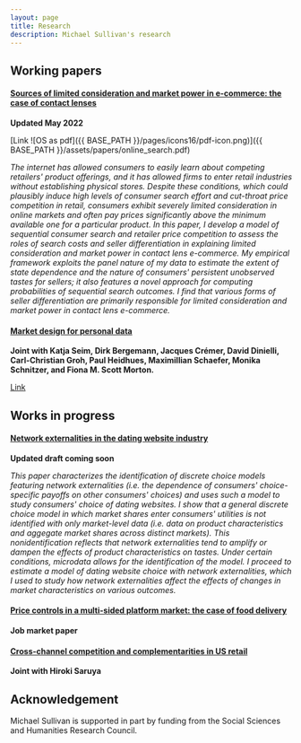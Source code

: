 ```yaml
---
layout: page
title: Research
description: Michael Sullivan's research
---
```


## Working papers

#### <u>Sources of limited consideration and market power in e-commerce: the case of contact lenses</u>

**Updated May 2022**

[Link ![OS as pdf]({{ BASE_PATH }}/pages/icons16/pdf-icon.png)]({{ BASE_PATH }}/assets/papers/online_search.pdf)<br/>

*The internet has allowed consumers to easily learn about competing retailers' product offerings, and it has allowed firms to enter retail industries without establishing physical stores. Despite these conditions, which could plausibly induce high levels of consumer search effort and cut-throat price competition in retail, consumers exhibit severely limited consideration in online markets and often pay prices significantly above the minimum available one for a particular product. In this paper, I develop a model of sequential consumer search and retailer price competition to assess the roles of search costs and seller differentiation in explaining limited consideration and market power in contact lens e-commerce. My empirical framework exploits the panel nature of my data to estimate the extent of state dependence and the nature of consumers' persistent unobserved tastes for sellers; it also features a novel approach for computing probabilities of sequential search outcomes. I find that various forms of seller differentiation are primarily responsible for limited consideration and market power in contact lens e-commerce.*

#### <u>Market design for personal data</u>

**Joint with Katja Seim, Dirk Bergemann, Jacques Crémer, David Dinielli, Carl-Christian Groh, Paul Heidhues, Maximillian Schaefer, Monika Schnitzer, and Fiona M. Scott Morton.**

[Link](https://tobin.yale.edu/sites/default/files/2022-02/Adobe%20Acrobat%20Reader%20DC.pdf)

## Works in progress

#### <u>Network externalities in the dating website industry</u>

**Updated draft coming soon**

*This paper characterizes the identification of discrete choice models
featuring network externalities (i.e. the dependence of 
consumers' choice-specific payoffs on other consumers' choices)
and uses such a model to study consumers' choice of dating websites.
I show that a general discrete choice model in which
market shares enter consumers' utilities is not identified with 
only market-level data (i.e. data on product characteristics and aggegate market shares
across distinct markets). This nonidentification
reflects that network externalities tend to amplify or dampen the effects of 
product characteristics on tastes. Under certain conditions, microdata allows
for the identification of the model.
I proceed to estimate a model of dating website choice with network externalities, which
I used to study how network externalities affect the effects of changes in
market characteristics on various outcomes.*

#### <u>Price controls in a multi-sided platform market: the case of food delivery</u>

**Job market paper**

#### <u>Cross-channel competition and complementarities in US retail</u>

**Joint with Hiroki Saruya**


## Acknowledgement

Michael Sullivan is supported in part by funding from the Social Sciences and Humanities Research Council.

<!-- 
<div class="container">
<h4><a name=""></a></h4>

    <div class="row-fluid">
        <div class="span2">
        <a href="../assets/sshrc-fip-full-black-eng.jpg">
            <img src="../assets/sshrc-fip-full-black-eng.jpg" 
                  title="" alt="" width="1000" height="603"/></a>
        </div>
    </div>
</div>

-->

<!-- Note: this is how to write a comment in HTML. Everything in here won't show up on your webpage.-->

<!--
To increase the size of the title, use fewer # in front of the paper title.
To decrease the size of the title, use more #. 
To remove the italics, remove the * before and after the description
To remove the underline from the title, remove the <u> tags (<u> and </u>)
-->

